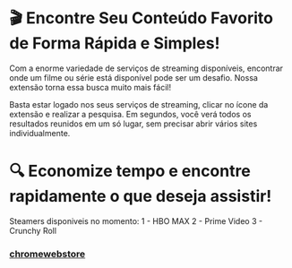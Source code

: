 # 🎬 Encontre Seu Conteúdo Favorito de Forma Rápida e Simples!

Com a enorme variedade de serviços de streaming disponíveis, encontrar onde um filme ou série está disponível pode ser um desafio. Nossa extensão torna essa busca muito mais fácil!

Basta estar logado nos seus serviços de streaming, clicar no ícone da extensão e realizar a pesquisa. Em segundos, você verá todos os resultados reunidos em um só lugar, sem precisar abrir vários sites individualmente.

# 🔍 Economize tempo e encontre rapidamente o que deseja assistir!

Steamers disponiveis no momento:
1 - HBO MAX
2 - Prime Video
3 - Crunchy Roll

### [chromewebstore](https://chromewebstore.google.com/detail/streamers-search-extensio/nblbhgmfakmlgofpeagnipplfhoondcb?authuser=2&hl=pt-BR)